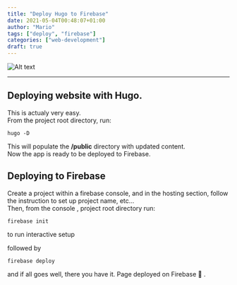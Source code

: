 ```yaml
---
title: "Deploy Hugo to Firebase"
date: 2021-05-04T00:48:07+01:00
author: "Mario"
tags: ["deploy", "firebase"]
categories: ["web-development"]
draft: true
---
```

![Alt text](https://cdn.pixabay.com/photo/2017/09/07/16/39/vehicle-2725880_960_720.png "Firefighter car ")

---
## Deploying website with Hugo.

This is actualy very easy.   
From the project root directory, run:
```
hugo -D
```
This will populate the **/public** directory with updated content.   
Now the app is ready to be deployed to Firebase.

## Deploying to Firebase

Create a project within a firebase console, and in the
hosting section, follow the instruction to set up project name, etc...   
Then, from the console , project root directory run:
```
firebase init
```
to run interactive setup

followed by 
```
firebase deploy
```
and if all goes well, there you have it. Page deployed on Firebase 👋 .